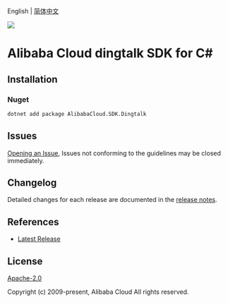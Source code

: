 English | [简体中文](README-CN.md)

![](https://aliyunsdk-pages.alicdn.com/icons/AlibabaCloud.svg)

# Alibaba Cloud dingtalk SDK for C#

## Installation

### Nuget

```bash
dotnet add package AlibabaCloud.SDK.Dingtalk
```

## Issues

[Opening an Issue](https://github.com/aliyun/alibabacloud-csharp-sdk/issues/new), Issues not conforming to the guidelines may be closed immediately.

## Changelog

Detailed changes for each release are documented in the [release notes](./ChangeLog.md).

## References

* [Latest Release](https://github.com/aliyun/alibabacloud-csharp-sdk/)

## License

[Apache-2.0](http://www.apache.org/licenses/LICENSE-2.0)

Copyright (c) 2009-present, Alibaba Cloud All rights reserved.
